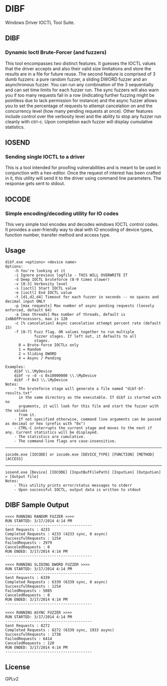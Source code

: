 # DIBF #

Windows Driver IOCTL Tool Suite.

## DIBF ##
### Dynamic Ioctl Brute-Forcer (and fuzzers) ###
This tool encompasses two distinct features. It guesses the IOCTL values that the driver accepts and also their valid size limitations and store the results are in a file for future reuse. The second feature is comprised of 3 dumb fuzzers: a pure random fuzzer, a sliding DWORD fuzzer and an asynchronous fuzzer. You can run any combination of the 3 sequentially and can set time limits for each fuzzer run. The sync fuzzers will also warn you if too many requests fail in a row (indicating further fuzzing might be pointless due to lack permission for instance) and the async fuzzer allows you to set the percentage of requests to attempt cancelation on and the concurrency level (how many pending requests at once).  Other features include control over the verbosity level  and the ability to stop any fuzzer run cleanly with ctrl-c. Upon completion each fuzzer will display cumulative statistics.

## IOSEND ##
### Sending single IOCTL to a driver ###
This is a tool intended for proofing vulnerabilities and is meant to be used in conjunction with a hex-editor. Once the request of interest has been crafted in it, this utility will send it to the driver using command line parameters. The response gets sent to stdout.

## IOCODE ##
### Simple encoding/decoding utility for IO codes ###
This very simple tool encodes and decodes windows IOCTL control codes. It provides a user-friendly way to deal with IO encoding of device types, function number, transfer method and access type.

## Usage ##
	dibf.exe <options> <device name>
	Options:
		-h You're looking at it
 		-i Ignore previous logfile - THIS WILL OVERWRITE IT
 		-d Deep IOCTL bruteforce (8-9 times slower)
 		-v [0-3] Verbosity level
 		-s [ioctl] Start IOCTL value
 		-e [ioctl] End IOCTL value
 		-t [d1,d2,d4] Timeout for each fuzzer in seconds -- no spaces and decimal input ONLY
 		-p [max requests] Max number of async pending requests (loosely enforced, default 64)
 		-a [max threads] Max number of threads, default is 2xNbOfProcessors, max is 128
 		-c [% cancelation] Async cancelation attempt percent rate (default 15)
 		-f [0-7] Fuzz flag. OR values together to run multiple
				 fuzzer stages. If left out, it defaults to all
          		 stages.
          0 = Brute-force IOCTLs only
          1 = Random
          2 = Sliding DWORD
          4 = Async / Pending

	Examples:
		dibf \\.\MyDevice
		dibf -v -d -s 0x10000000 \\.\MyDevice
		dibf -f 0x3 \\.\MyDevice
	Notes:
 		- The bruteforce stage will generate a file named "dibf-bf-results.txt"
   		  in the same directory as the executable. If dibf is started with no
   		  arguments, it will look for this file and start the fuzzer with the values
   		  from it.
 		- If not specified otherwise, command line arguments can be passed as decimal or hex (prefix with "0x")
 		- CTRL-C interrupts the current stage and moves to the next if any. Current statistics will be displayed.
 		- The statistics are cumulative.
 		- The command-line flags are case-insensitive.


-----
	iocode.exe [IOCODE] or iocode.exe [DEVICE_TYPE] [FUNCTION] [METHOD] [ACCESS]

-----
	iosend.exe [Device] [IOCODE] [InputBufFilePath] [InputLen] [OutputLen] > [Output file]
	Notes:
 		- This utility prints error/status messages to stderr
 		- Upon successful IOCTL, output data is written to stdout


## DIBF Sample Output ##

	<<<< RUNNING RANDOM FUZZER >>>>
	RUN STARTED: 3/17/2014 4:14 PM
	---------------------------------------
	Sent Requests : 4233
	Completed Requests : 4233 (4233 sync, 0 async)
	SuccessfulRequests : 1254
	FailedRequests : 2979
	CanceledRequests : 0
	RUN ENDED: 3/17/2014 4:14 PM
	---------------------------------------
	
	<<<< RUNNING SLIDING DWORD FUZZER >>>>
	RUN STARTED: 3/17/2014 4:14 PM
	---------------------------------------
	Sent Requests : 6339
	Completed Requests : 6339 (6339 sync, 0 async)
	SuccessfulRequests : 1254
	FailedRequests : 5085
	CanceledRequests : 0
	RUN ENDED: 3/17/2014 4:14 PM
	---------------------------------------

	<<<< RUNNING ASYNC FUZZER >>>>
	RUN STARTED: 3/17/2014 4:14 PM
	---------------------------------------
	Sent Requests : 8272
	Completed Requests : 8272 (6339 sync, 1933 async)
	SuccessfulRequests : 1738
	FailedRequests : 6414
	CanceledRequests : 120
	RUN ENDED: 3/17/2014 4:14 PM
	---------------------------------------

License
-------------
GPLv2
